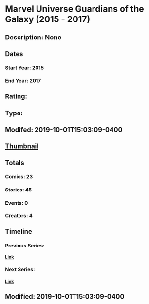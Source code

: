 # Marvel Universe Guardians of the Galaxy (2015 - 2017)
## Description: None
## Dates
### Start Year: 2015
### End Year: 2017
## Rating: 
## Type: 
## Modifed: 2019-10-01T15:03:09-0400
## [Thumbnail](http://i.annihil.us/u/prod/marvel/i/mg/7/d0/5984e97f1b6f8.jpg)
## Totals
### Comics: 23
### Stories: 45
### Events: 0
### Creators: 4
## Timeline
### Previous Series: 
#### [Link]()
### Next Series: 
#### [Link]()
## Modified: 2019-10-01T15:03:09-0400